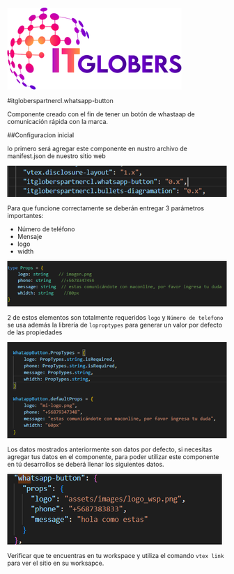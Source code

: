 ![logo itg](/docs/images/itgloberslogo.png)


#itgloberspartnercl.whatsapp-button


Componente creado con el fin de tener un botón de whastaap de comunicación rápida con la marca.

##Configuracion inicial

lo primero será agregar este componente en nustro archivo de manifest.json de nuestro sitio web

![manifest](/docs/images/manifest.png)

Para que funcione correctamente se deberán entregar 3 parámetros importantes:

* Número de teléfono
* Mensaje 
* logo
* width

![types](/docs/images/types.png)

2 de estos elementos son totalmente requeridos `logo` y `Número de telefono`
se usa además la librería de `loproptypes` para generar un valor por defecto de las propiedades

![proptypes](/docs/images/porptypes.png)

Los datos mostrados anteriormente son datos por defecto, si necesitas agregar tus datos en el componente, para poder utilizar este componente en tú desarrollos se deberá llenar los siguientes datos.

![wsp](/docs/images/wsp.png)



Verificar que te encuentras en tu workspace y utiliza el comando 
`vtex link` para ver el sitio en su worksapce.
